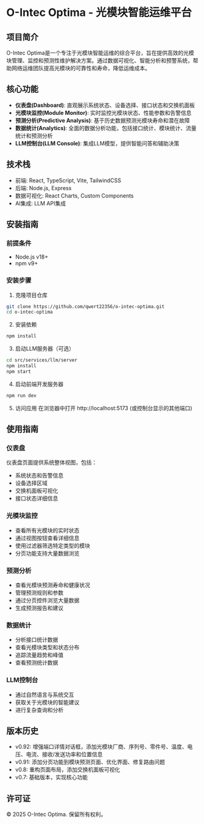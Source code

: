 # O-Intec Optima - 光模块智能运维平台

## 项目简介

O-Intec Optima是一个专注于光模块智能运维的综合平台，旨在提供高效的光模块管理、监控和预测性维护解决方案。通过数据可视化、智能分析和预警系统，帮助网络运维团队提高光模块的可靠性和寿命，降低运维成本。

## 核心功能

- **仪表盘(Dashboard)**: 直观展示系统状态、设备选择、接口状态和交换机面板
- **光模块监控(Module Monitor)**: 实时监控光模块状态、性能参数和告警信息
- **预测分析(Predictive Analysis)**: 基于历史数据预测光模块寿命和潜在故障
- **数据统计(Analytics)**: 全面的数据分析功能，包括接口统计、模块统计、流量统计和预测分析
- **LLM控制台(LLM Console)**: 集成LLM模型，提供智能问答和辅助决策

## 技术栈

- 前端: React, TypeScript, Vite, TailwindCSS
- 后端: Node.js, Express
- 数据可视化: React Charts, Custom Components
- AI集成: LLM API集成

## 安装指南

### 前提条件

- Node.js v18+
- npm v9+

### 安装步骤

1. 克隆项目仓库
```bash
git clone https://github.com/qwert22356/o-intec-optima.git
cd o-intec-optima
```

2. 安装依赖
```bash
npm install
```

3. 启动LLM服务器（可选）
```bash
cd src/services/llm/server
npm install
npm start
```

4. 启动前端开发服务器
```bash
npm run dev
```

5. 访问应用
在浏览器中打开 http://localhost:5173 (或控制台显示的其他端口)

## 使用指南

### 仪表盘

仪表盘页面提供系统整体视图，包括：
- 系统状态和告警信息
- 设备选择区域
- 交换机面板可视化
- 接口状态详细信息

### 光模块监控

- 查看所有光模块的实时状态
- 通过视图按钮查看详细信息
- 使用过滤器筛选特定类型的模块
- 分页功能支持大量数据浏览

### 预测分析

- 查看光模块预测寿命和健康状况
- 管理预测规则和参数
- 通过分页控件浏览大量数据
- 生成预测报告和建议

### 数据统计

- 分析接口统计数据
- 查看光模块类型和状态分布
- 追踪流量趋势和峰值
- 查看预测统计数据

### LLM控制台

- 通过自然语言与系统交互
- 获取关于光模块的智能建议
- 进行复杂查询和分析

## 版本历史

- v0.92: 增强端口详情对话框，添加光模块厂商、序列号、零件号、温度、电压、电流、接收/发送功率和位置信息
- v0.91: 添加分页功能到模块预测页面、优化界面、修复路由问题
- v0.8: 重构页面布局，添加交换机面板可视化
- v0.7: 基础版本，实现核心功能

## 许可证

© 2025 O-Intec Optima. 保留所有权利。 